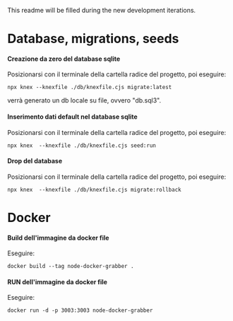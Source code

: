 This readme will be filled during the new development iterations.

# Database, migrations, seeds

#### Creazione da zero del database sqlite
Posizionarsi con il terminale della cartella radice del progetto, poi eseguire:
```
npx knex --knexfile ./db/knexfile.cjs migrate:latest
```
verrà generato un db locale su file, ovvero "db.sql3".
#### Inserimento dati default nel database sqlite
Posizionarsi con il terminale della cartella radice del progetto, poi eseguire:
```
npx knex  --knexfile ./db/knexfile.cjs seed:run
```
#### Drop del database
Posizionarsi con il terminale della cartella radice del progetto, poi eseguire:
```
npx knex  --knexfile ./db/knexfile.cjs migrate:rollback
```


# Docker

#### Build dell'immagine da docker file
Eseguire:
```
docker build --tag node-docker-grabber .
```

#### RUN dell'immagine da docker file
Eseguire:
```
docker run -d -p 3003:3003 node-docker-grabber
```